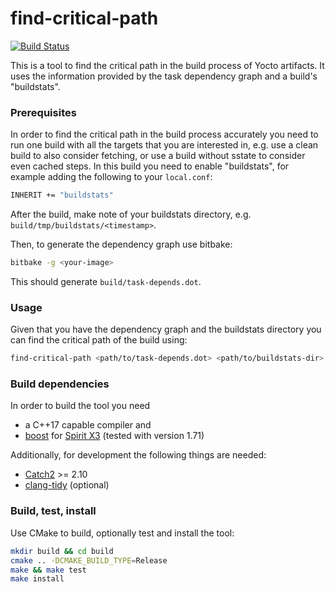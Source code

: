 # find-critical-path
[![Build Status](https://travis-ci.org/oesse/find-critical-path.svg?branch=master)](https://travis-ci.org/oesse/find-critical-path)

This is a tool to find the critical path in the build process of Yocto
artifacts. It uses the information provided by the task dependency graph and a
build's "buildstats".

### Prerequisites

In order to find the critical path in the build process accurately you need to
run one build with all the targets that you are interested in, e.g. use a clean
build to also consider fetching, or use a build without sstate to consider even
cached steps. In this build you need to enable "buildstats", for example adding
the following to your `local.conf`:
```sh
INHERIT += "buildstats"
```
After the build, make note of your buildstats directory, e.g.
`build/tmp/buildstats/<timestamp>`.

Then, to generate the dependency graph  use bitbake:
```sh
bitbake -g <your-image>
```
This should generate `build/task-depends.dot`.

### Usage

Given that you have the dependency graph and the buildstats directory you can
find the critical path of the build using:
```sh
find-critical-path <path/to/task-depends.dot> <path/to/buildstats-dir>
```

### Build dependencies

In order to build the tool you need
* a C++17 capable compiler and
* [boost](https://www.boost.org/) for
  [Spirit X3](https://www.boost.org/doc/libs/1_71_0/libs/spirit/doc/x3/html/index.html)
  (tested with version 1.71)

Additionally, for development the following things are needed:
* [Catch2](https://github.com/catchorg/Catch2) >= 2.10
* [clang-tidy](https://clang.llvm.org/extra/clang-tidy/) (optional)

### Build, test, install

Use CMake to build, optionally test and install the tool:
```sh
mkdir build && cd build
cmake .. -DCMAKE_BUILD_TYPE=Release
make && make test
make install
```

